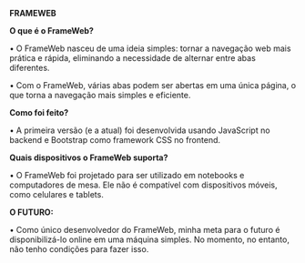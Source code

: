 **FRAMEWEB**

**O que é o FrameWeb?**

• O FrameWeb nasceu de uma ideia simples: tornar a navegação web mais prática e rápida, eliminando a necessidade de alternar entre abas diferentes.

• Com o FrameWeb, várias abas podem ser abertas em uma única página, o que torna a navegação mais simples e eficiente.

**Como foi feito?**

• A primeira versão (e a atual) foi desenvolvida usando JavaScript no backend e Bootstrap como framework CSS no frontend.

**Quais dispositivos o FrameWeb suporta?**

• O FrameWeb foi projetado para ser utilizado em notebooks e computadores de mesa. Ele não é compatível com dispositivos móveis, como celulares e tablets.

**O FUTURO:**

• Como único desenvolvedor do FrameWeb, minha meta para o futuro é disponibilizá-lo online em uma máquina simples. No momento, no entanto, não tenho condições para fazer isso.
